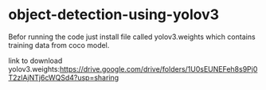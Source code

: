 # object-detection-using-yolov3

Befor running the code just install file called yolov3.weights which contains training data from coco model.

link to download yolov3.weights:https://drive.google.com/drive/folders/1U0sEUNEFeh8s9Pj0T2zlAjNTj6cWQSd4?usp=sharing
